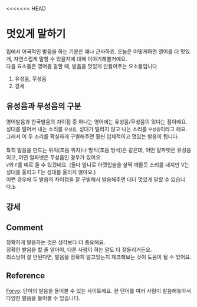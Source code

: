 <<<<<<< HEAD
# 멋있게 말하기
입에서 이국적인 발음을 하는 기분은 꽤나 근사하죠. 오늘은 어떻게하면 영어를 더 멋있게, 자연스럽게 말할 수 있을지에 대해 이야기해볼거에요.<br>
다음 요소들은 영어를 말할 때, 발음을 멋있게 만들어주는 요소들입니다<br>
1. 유성음, 무성음
1. 강세

## 유성음과 무성음의 구분
영어발음과 한국발음의 차이점 중 하나는 영어에는 유성음/무성음이 있다는 점이에요.<br>
성대를 떨어서 내는 소리를 `유성음`, 성대가 떨리지 않고 나는 소리를 `무성음`이라고 해요.<br>
그래서 이 두 소리를 확실하게 구별해주면 훨씬 입체적이고 멋있는 발음이 됩니다.<br>
<br>
특히 발음을 만드는 위치(조음 위치)나 방식(조음 방식)은 같은데, 어떤 알파벳은 유성음이고, 어떤 알파벳은 무성음인 경우가 있어요.<br>
`V`와 `F`를 예로 들 수 있겠네요. (둘다 앞니로 아랫입술을 살짝 깨물듯 소리를 내지만 V는 성대를 울리고 F는 성대를 울리지 않아요.)<br>
이런 경우에 두 발음의 차이점을 잘 구별해서 발음해주면 더더 멋있게 말할 수 있습니다.b

## 강세

## Comment
정확하게 발음하는 것은 생각보다 더 중요해요.<br>
정확한 발음을 할 줄 알아야, 다른 사람이 하는 말도 더 잘들리거든요.<br>
리스닝이 잘 안된다면, 발음을 정확히 알고있는지 체크해보는 것이 도움이 될 수 있어요.

## Reference
[Forvo](https://forvo.com): 
단어의 발음을 들어볼 수 있는 사이트에요. 한 단어를 여러 사람이 발음해놓아서 다양한 발음을 들어볼 수 있습니다.


